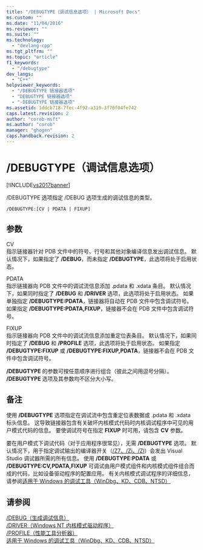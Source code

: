 ```yaml
---
title: "/DEBUGTYPE（调试信息选项） | Microsoft Docs"
ms.custom: ""
ms.date: "11/04/2016"
ms.reviewer: ""
ms.suite: ""
ms.technology: 
  - "devlang-cpp"
ms.tgt_pltfrm: ""
ms.topic: "article"
f1_keywords: 
  - "/debugtype"
dev_langs: 
  - "C++"
helpviewer_keywords: 
  - "/DEBUGTYPE 链接器选项"
  - "DEBUGTYPE 链接器选项"
  - "-DEBUGTYPE 链接器选项"
ms.assetid: 1ddcb718-7fec-4f92-a319-3f70f04fe742
caps.latest.revision: 2
author: "corob-msft"
ms.author: "corob"
manager: "ghogen"
caps.handback.revision: 2
---
```

# /DEBUGTYPE（调试信息选项）
[!INCLUDE[vs2017banner](../../assembler/inline/includes/vs2017banner.md)]

\/DEBUGTYPE 选项指定 \/DEBUG 选项生成的调试信息的类型。  
  
```  
/DEBUGTYPE:[CV | PDATA | FIXUP]  
```  
  
## 参数  
 CV  
 指示链接器针对 PDB 文件中的符号、行号和其他对象编译信息发出调试信息。  默认情况下，如果指定了 **\/DEBUG**，而未指定 **\/DEBUGTYPE**，此选项将处于启用状态。  
  
 PDATA  
 指示链接器向 PDB 文件中的调试流信息添加 .pdata 和 .xdata 条目。  默认情况下，如果同时指定了 **\/DEBUG** 和 **\/DRIVER** 选项，此选项将处于启用状态。  如果单独指定 **\/DEBUGTYPE:PDATA**，链接器将自动在 PDB 文件中包含调试符号。  如果指定 **\/DEBUGTYPE:PDATA,FIXUP**，链接器不会在 PDB 文件中包含调试符号。  
  
 FIXUP  
 指示链接器向 PDB 文件中的调试流信息添加重定位表条目。  默认情况下，如果同时指定了 **\/DEBUG** 和 **\/PROFILE** 选项，此选项将处于启用状态。  如果指定 **\/DEBUGTYPE:FIXUP** 或 **\/DEBUGTYPE:FIXUP,PDATA**，链接器不会在 PDB 文件中包含调试符号。  
  
 **\/DEBUGTYPE** 的参数可按任意顺序进行组合（彼此之间用逗号分隔）。  **\/DEBUGTYPE** 选项及其参数均不区分大小写。  
  
## 备注  
 使用 **\/DEBUGTYPE** 选项指定在调试流中包含重定位表数据或 .pdata 和 .xdata 标头信息。  这导致链接器包含有关破坏内核模式代码时内核调试程序中可见的用户模式代码的信息。  要使调试符号在指定 **FIXUP** 时可用，请包含 **CV** 参数。  
  
 要在用户模式下调试代码（对于应用程序很常见），无需 **\/DEBUGTYPE** 选项。  默认情况下，用于指定调试输出的编译器开关（[\/Z7、\/Zi、\/ZI](../../build/reference/z7-zi-zi-debug-information-format.md)）会发出 Visual Studio 调试器所需的所有信息。  使用 **\/DEBUGTYPE:PDATA** 或 **\/DEBUGTYPE:CV,PDATA,FIXUP** 可调试由用户模式组件和内核模式组件组合而成的代码，比如设备驱动程序的配置应用。  有关内核模式调试程序的详细信息，请参阅[适用于 Windows 的调试工具（WinDbg、KD、CDB、NTSD）](http://go.microsoft.com/fwlink/p?LinkID=285651)  
  
## 请参阅  
 [\/DEBUG（生成调试信息）](../../build/reference/debug-generate-debug-info.md)   
 [\/DRIVER（Windows NT 内核模式驱动程序）](../../build/reference/driver-windows-nt-kernel-mode-driver.md)   
 [\/PROFILE（性能工具分析器）](../../build/reference/profile-performance-tools-profiler.md)   
 [适用于 Windows 的调试工具（WinDbg、KD、CDB、NTSD）](http://go.microsoft.com/fwlink/p?LinkID=285651)